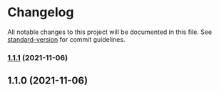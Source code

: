 # Changelog

All notable changes to this project will be documented in this file. See [standard-version](https://github.com/conventional-changelog/standard-version) for commit guidelines.

### [1.1.1](https://github.com/gabrielmelo/tailwind-parcel-starter/compare/v1.1.0...v1.1.1) (2021-11-06)

## 1.1.0 (2021-11-06)
